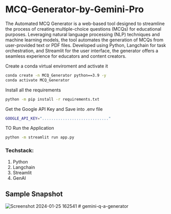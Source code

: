 # MCQ-Generator-by-Gemini-Pro
The Automated MCQ Generator is a web-based tool designed to streamline the process of creating multiple-choice questions (MCQs) for educational purposes. Leveraging natural language processing (NLP) techniques and machine learning models, the tool automates the generation of MCQs from user-provided text or PDF files. Developed using Python, Langchain for task orchestration, and Streamlit for the user interface, the generator offers a seamless experience for educators and content creators.

Create a conda virtual enviroment and activate it
```bash
conda create -n MCQ_Generator python==3.9 -y
conda activate MCQ_Generator
```
Install all the requirements
```bash
python -m pip install -r requirements.txt
```
Get the Google API Key and Save into .env file
```bash
GOOGLE_API_KEY="............................."
```
TO Run the Application
```bash
python -m streamlit run app.py
```

### Techstack:
1. Python
2. Langchain
3. Streamlit
4. GenAI

## Sample Snapshot 
![Screenshot 2024-01-25 162541](https://github.com/elavalasrinivasreddy/MCQ-Generator-by-Gemini-Pro/assets/45328855/283f404c-bb23-4da7-852e-0a5a082554bc)
#   g e m i n i - q - a - g e n e r a t o r  
 